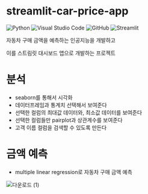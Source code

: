 # streamlit-car-price-app
![Python](https://img.shields.io/badge/python-3670A0?style=for-the-badge&logo=python&logoColor=ffdd54)
![Visual Studio Code](https://img.shields.io/badge/Visual%20Studio%20Code-0078d7.svg?style=for-the-badge&logo=visual-studio-code&logoColor=white)
![GitHub](https://img.shields.io/badge/github-%23121011.svg?style=for-the-badge&logo=github&logoColor=white)
![Streamlit](https://img.shields.io/badge/streamlit-FF4B4B.svg?style=for-the-badge&logo=streamlit&logoColor=white)

자동차 구매 금액을 예측하는 인공지능을 개발하고

이를 스트림릿 대시보드 앱으로 개발하는 프로젝트


# 분석

* seaborn를 통해서 시각화  
* 데이터프레임과 통계치 선택해서 보여준다
* 선택한 컬럼의 최대값 데이터와, 최소값 데이터를 보여준다
* 선택한 컬럼들만 pairplot과 상관계수를 보여준다
* 고객 이름 컬럼을 검색할 수 있도록 만든다

# 금액 예측

* multiple linear regression로 자동차 구매 금액 예측

![다운로드 (1)](https://user-images.githubusercontent.com/105832345/173175749-3f60376c-5db6-41b2-b96e-d78745ba26d5.png)


